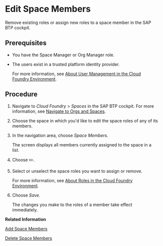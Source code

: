 <!-- loiod9e1a1592cf3448b931924e11f69a9e1 -->

<link rel="stylesheet" type="text/css" href="../css/sap-icons.css"/>

# Edit Space Members

Remove existing roles or assign new roles to a space member in the SAP BTP cockpit.



<a name="loiod9e1a1592cf3448b931924e11f69a9e1__prereq_w13_2c5_zcc"/>

## Prerequisites

-   You have the Space Manager or Org Manager role.

-   The users exist in a trusted platform identity provider.

    For more information, see [About User Management in the Cloud Foundry Environment](about-user-management-in-the-cloud-foundry-environment-8e6ce96.md).




## Procedure

1.  Navigate to *Cloud Foundry* \> *Spaces* in the SAP BTP cockpit. For more information, see [Navigate to Orgs and Spaces](navigate-to-orgs-and-spaces-5bf8735.md).

2.  Choose the space in which you'd like to edit the space roles of any of its members.

3.  In the navigation area, choose *Space Members*.

    The screen displays all members currently assigned to the space in a list.

4.  Choose :pencil2:.

5.  Select or unselect the space roles you want to assign or remove.

    For more information, see [About Roles in the Cloud Foundry Environment](about-roles-in-the-cloud-foundry-environment-0907638.md).

6.  Choose *Save*.

    The changes you make to the roles of a member take effect immediately.


**Related Information**  


[Add Space Members](add-space-members-81d0b4d.md "You can add space members and assign roles to them at the space level in the SAP BTP cockpit.")

[Delete Space Members](delete-space-members-78b20cf.md "Delete all roles of a space member in the SAP BTP cockpit. As a consequence, the member is removed from the space.")

